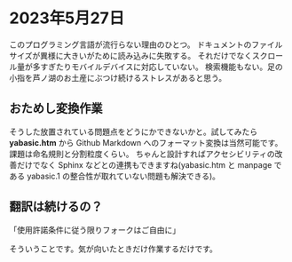 # 2023年5月27日

このプログラミング言語が流行らない理由のひとつ。
ドキュメントのファイルサイズが異様に大きいがために読み込みに失敗する。
それだけでなくスクロール量が多すぎたりモバイルデバイスに対応していない。
検索機能もない。足の小指を芦ノ湖のお土産にぶつけ続けるストレスがあると思う。

## おためし変換作業
そうした放置されている問題点をどうにかできないかと。試してみたら
**yabasic.htm** から Github Markdown へのフォーマット変換は当然可能です。
課題は命名規則と分割粒度くらい。
ちゃんと設計すればアクセシビリティの改善だけでなく Sphinx などとの連携もできますね(yabasic.htm と manpage である yabasic.1 の整合性が取れていない問題も解決できる)。

## 翻訳は続けるの？

「使用許諾条件に従う限りフォークはご自由に」

そういうことです。気が向いたときだけ作業するだけです。
